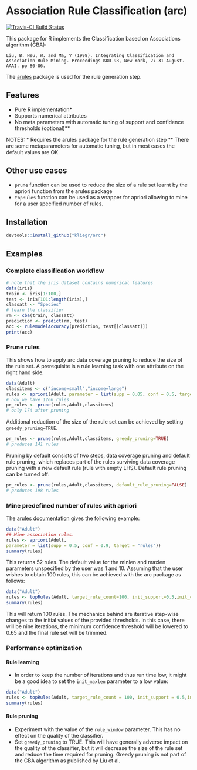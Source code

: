 #  Association Rule Classification (arc)

[![Travis-CI Build Status](https://travis-ci.org/kliegr/arc.svg?branch=master)](https://travis-ci.org/kliegr/arc)

This package for R implements the Classification based on Associations algorithm (CBA):

 ```Liu, B. Hsu, W. and Ma, Y (1998). Integrating Classification and Association Rule Mining. Proceedings KDD-98, New York, 27-31 August. AAAI. pp 80-86.```

The [arules](https://github.com/mhahsler/arules/) package is used for the rule generation step.

## Features 
- Pure R implementation* 
- Supports numerical attributes
- No meta parameters with automatic tuning of support and confidence thresholds (optional)**

NOTES: * Requires the arules package for the rule generation step ** There are some metaparameters for automatic tuning, but in most cases the default values are OK.

## Other use cases
- `prune` function can be used to reduce the size of a rule set learnt by the apriori function from the  arules package
- `topRules` function can be used as a wrapper for apriori allowing to mine for a user specified number of rules.

## Installation
```R
devtools::install_github("kliegr/arc")
```

## Examples

### Complete classification workflow
```R
# note that the iris dataset contains numerical features
data(iris)
train <- iris[1:100,]
test <- iris[101:length(iris),]
classatt <- "Species"
# learn the classifier
rm <- cba(train, classatt)
prediction <- predict(rm, test)
acc <- rulemodelAccuracy(prediction, test[[classatt]])
print(acc)
```

### Prune rules
This shows how to apply arc data coverage pruning to reduce the size of the rule set. A prerequisite is a rule learning task with one attribute on the right hand side.
```R
data(Adult)
classitems <- c("income=small","income=large")
rules <- apriori(Adult, parameter = list(supp = 0.05, conf = 0.5, target = "rules"), appearance=list(rhs=classitems, default="lhs"))
# now we have 1266 rules
pr_rules <- prune(rules,Adult,classitems)
# only 174 after pruning
```

Additional reduction of the size of the rule set can be achieved by setting `greedy_pruning=TRUE`.
```R
pr_rules <- prune(rules,Adult,classitems, greedy_pruning=TRUE)
# produces 141 rules
```
Pruning by default consists of two steps, data coverage pruning and default rule pruning, which replaces part of the rules surviving data coverage pruning with a new default rule (rule with empty LHS). Default rule pruning can be turned off:
```R
pr_rules <- prune(rules,Adult,classitems, default_rule_pruning=FALSE)
# produces 198 rules
```


### Mine predefined number of rules with apriori
The [arules documentation](https://cran.r-project.org/web/packages/arules/arules.pdf) gives the following example:
```R
data("Adult")
## Mine association rules.
rules <- apriori(Adult,
parameter = list(supp = 0.5, conf = 0.9, target = "rules"))
summary(rules)
```
This returns 52 rules. The default value for the minlen and maxlen parameters unspecified by the user was 1 and 10. 
Assuming that the user wishes to obtain 100 rules, this can be achieved with the arc package as follows:

```R
data("Adult")
rules <- topRules(Adult, target_rule_count=100, init_support=0.5,init_conf=0.9, minlen=1, init_maxlen = 10)
summary(rules)
```
This will return 100 rules. The mechanics behind are  iterative step-wise changes to the initial values of the provided thresholds. In this case, there will be nine iterations, the minimum confidence threshold will be lowered to 0.65 and the final rule set will be trimmed.

### Performance optimization
#### Rule learning
* In order to keep the number of iterations and thus run time low, it might be a good idea to set the `init_maxlen` parameter to a low value:
```R
data("Adult")
rules <- topRules(Adult, target_rule_count = 100, init_support = 0.5,init_conf = 0.9, minlen = 1, init_maxlen = 2)
summary(rules)
```
#### Rule pruning
* Experiment with the value of the `rule_window` parameter. This has no effect on the quality of the classifier. 
* Set `greedy_pruning` to TRUE. This will have generally adverse impact on the quality of the classifier, but it will decrease the size of the rule set and reduce the time required for pruning. Greedy pruning is not part of the CBA algorithm as published by Liu et al. 

